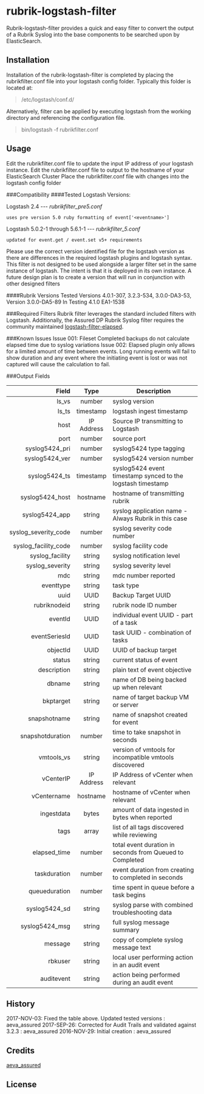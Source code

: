 # rubrik-logstash-filter
Rubrik-logstash-filter provides a quick and easy filter to convert the output of a Rubrik Syslog into the base components to be searched upon by ElasticSearch. 
## Installation
Installation of the rubrik-logstash-filter is completed by placing the rubrikfilter.conf file into your logstash config folder. Typically this folder is located at: 
>/etc/logstash/conf.d/

Alternatively, filter can be applied by executing logstash from the working directory and referencing the configuration file.

>bin/logstash -f rubrikfilter.conf

## Usage
Edit the rubrikfilter.conf file to update the input IP address of your logstash instance. 
Edit the rubrikfilter.conf file to output to the hostname of your ElasticSearch Cluster
Place the rubrikfilter.conf file with changes into the logstash config folder

###Compatibility
####Tested Logstash Versions:

Logstash 2.4 --- *rubrikfilter_pre5.conf*
```
uses pre version 5.0 ruby formatting of event['<eventname>']
```

Logstash 5.0.2-1 through 5.6.1-1 --- *rubrikfilter_5.conf*
```
updated for event.get / event.set v5+ requirements
```

Please use the correct version identified file for the logstash version as there are differences in the required logstash plugins and logstash syntax. This filter is not designed to be used alongside a larger filter set in the same instance of logstash. The intent is that it is deployed in its own instance. A future design plan is to create a version that will run in conjunction with other designed filters

####Rubrik Versions
Tested Versions  4.0.1-307, 3.2.3-534, 3.0.0-DA3-53, Version 3.0.0-DA5-89
In Testing 4.1.0 EA1-1538

###Required Filters
Rubrik filter leverages the standard included filters with Logstash. Additionally, the Assured DP Rubrik Syslog filter requires the community maintained [logstash-filter-elapsed](https://github.com/logstash-plugins/logstash-filter-elapsed).

###Known Issues
Issue 001: Fileset Completed backups do not calculate elapsed time due to syslog variations
Issue 002: Elapsed plugin only allows for a limited amount of time between events. Long running events will fail to show duration and any event where the initiating event is lost or was not captured will cause the calculation to fail.

###Output Fields

|Field | Type | Description|
|---: |:---:| ---|
|ls_vs | number | syslog version|
|ls_ts | timestamp | logstash ingest timestamp|
|host | IP Address | Source IP transmitting to Logstash|
|port | number | source port|
|syslog5424_pri | number | syslog5424 type tagging|
|syslog5424_ver | number | syslog5424 version number|
|syslog5424_ts | timestamp | syslog5424 event timestamp synced to the logstash timestamp|
|syslog5424_host | hostname | hostname of transmitting rubrik|
|syslog5424_app | string | syslog application name - Always Rubrik in this case|
|syslog_severity_code | number | syslog severity code number|
|syslog_facility_code | number | syslog facility code|
|syslog_facility | string | syslog notification level|
|syslog_severity | string | syslog severity level|
|mdc | string | mdc number reported|
|eventtype | string | task type |
|uuid | UUID | Backup Target UUID|
|rubriknodeid | string | rubrik node ID number|
|eventId | UUID | individual event UUID - part of a task|
|eventSeriesId | UUID | task UUID - combination of tasks|
|objectId | UUID | UUID of backup target|
|status | string | current status of event|
|description | string | plain text of event objective|
|dbname | string | name of DB being backed up when relevant|
|bkptarget | string | name of target backup VM or server|
|snapshotname | string | name of snapshot created for event |
|snapshotduration | number | time to take snapshot in seconds|
|vmtools_vs | string | version of vmtools for incompatible vmtools discovered|
|vCenterIP | IP Address | IP Address of vCenter when relevant |
|vCentername | hostname | hostname of vCenter when relevant|
|ingestdata | bytes | amount of data ingested in bytes when reported|
|tags | array | list of all tags discovered while reviewing|
|elapsed_time | number | total event duration in seconds from Queued to Completed |
|taskduration | number | event duration from creating to completed in seconds|
|queueduration | number | time spent in queue before a task begins|
|syslog5424_sd | string | syslog parse with combined troubleshooting data|
|syslog5424_msg | string | full syslog message summary|
|message | string | copy of complete syslog message text|
|rbkuser | string | local user performing action in an audit event|
|auditevent | string | action being performed during an audit event |

## History
2017-NOV-03: Fixed the table above. Updated tested versions : aeva_assured
2017-SEP-26: Corrected for Audit Trails and validated against 3.2.3 : aeva_assured
2016-NOV-29: Initial creation : aeva_assured

## Credits
[aeva_assured](https://github.com/aeva-assured)

## License
